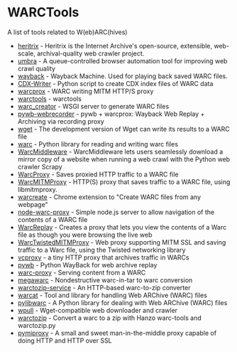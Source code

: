 WARCTools
=========

A list of tools related to W(eb)ARC(hives)

* [heritrix](https://github.com/internetarchive/heritrix3) - Heritrix is the Internet Archive's open-source, extensible, web-scale, archival-quality web crawler project.
* [umbra](https://github.com/internetarchive/umbra) - A queue-controlled browser automation tool for improving web crawl quality
* [wayback](https://github.com/internetarchive/wayback) - Wayback Machine. Used for playing back saved WARC files.
* [CDX-Writer](https://github.com/internetarchive/CDX-Writer) - Python script to create CDX index files of WARC data 
* [warcprox](https://github.com/internetarchive/warcprox) - WARC writing MITM HTTP/S proxy
* [warctools](https://github.com/internetarchive/warctools) - warctools
* [warc_creator](https://github.com/jcushman/warc_creator) - WSGI server to generate WARC files
* [pywb-webrecorder](https://github.com/ikreymer/pywb-webrecorder) - pywb + warcprox: Wayback Web Replay + Archiving via recording proxy
* [wget](http://www.archiveteam.org/index.php?title=Wget_with_WARC_output) - The development version of Wget can write its results to a WARC file
* [warc](https://github.com/internetarchive/warc) - Python library for reading and writing warc files
* [WarcMiddleware](https://github.com/odie5533/WarcMiddleware) - WarcMiddleware lets users seamlessly download a mirror copy of a website when running a web crawl with the Python web crawler Scrapy
* [WarcProxy](https://github.com/odie5533/WarcProxy) - Saves proxied HTTP traffic to a WARC file
* [WarcMITMProxy](https://github.com/odie5533/WarcMITMProxy) - HTTP(S) proxy that saves traffic to a WARC file, using libmitmproxy.
* [warcreate](https://github.com/machawk1/warcreate) - Chrome extension to "Create WARC files from any webpage"
* [node-warc-proxy](https://github.com/ualbertalib/node-warc-proxy) - Simple node.js server to allow navigation of the contents of a WARC file
* [WarcReplay](https://github.com/odie5533/WarcReplay) - Creates a proxy that lets you view the contents of a Warc file as though you were browsing the live web
* [WarcTwistedMITMProxy](https://github.com/odie5533/WarcTwistedMITMProxy) - Web proxy supporting MITM SSL and saving traffic to a Warc file, using the Twisted networking library
* [vcproxy](https://github.com/kngenie/vcproxy) - a tiny HTTP proxy that archives traffic in WARCs
* [pywb](https://github.com/ikreymer/pywb) - Python WayBack for web archive replay
* [warc-proxy](https://github.com/alard/warc-proxy) - Serving content from a WARC
* [megawarc](https://github.com/alard/megawarc) - Nondestructive warc-in-tar to warc conversion
* [warctozip-service](https://github.com/alard/warctozip-service) - An HTTP-based warc-to-zip converter
* [warcat](https://github.com/chfoo/warcat) - Tool and library for handling Web ARChive (WARC) files
* [pylibwarc](https://github.com/odie5533/pylibwarc/) - A Python library for dealing with Web ARChive (WARC) files
* [wpull](https://github.com/chfoo/wpull) - Wget-compatible web downloader and crawler
* [warctozip](https://github.com/alard/warctozip) - Convert a warc to a zip with Hanzo warc-tools and warctozip.py
* [pymiproxy](https://github.com/allfro/pymiproxy) - A small and sweet man-in-the-middle proxy capable of doing HTTP and HTTP over SSL
